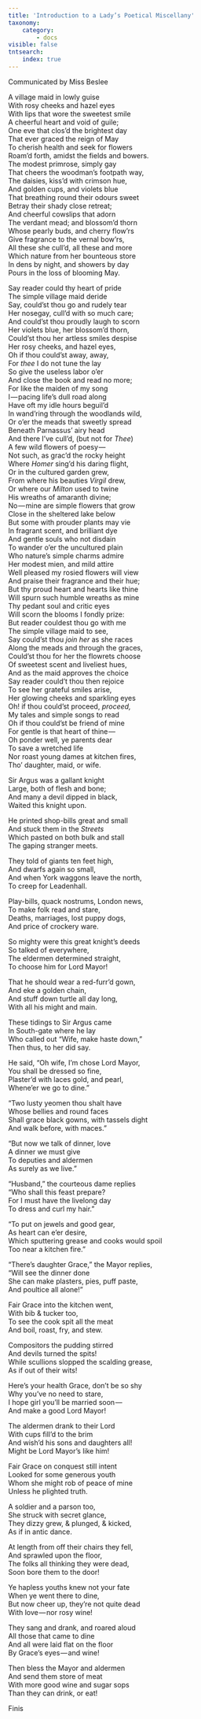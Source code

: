 ```yaml
---
title: 'Introduction to a Lady’s Poetical Miscellany'
taxonomy:
    category:
        - docs
visible: false
tntsearch:
    index: true
---
```


<div class="author">Communicated by Miss Beslee</div>

A village maid in lowly guise  
With rosy cheeks and hazel eyes  
With lips that wore the sweetest smile  
A cheerful heart and void of guile;  
One eve that clos’d the brightest day  
That ever graced the reign of May  
To cherish health and seek for flowers  
Roam’d forth, amidst the fields and bowers.  
The modest primrose, simply gay  
That cheers the woodman’s footpath way,  
The daisies, kiss’d with crimson hue,  
And golden cups, and violets blue  
That breathing round their odours sweet  
Betray their shady close retreat;  
And cheerful cowslips that adorn  
The verdant mead; and blossom’d thorn  
Whose pearly buds, and cherry flow’rs  
Give fragrance to the vernal bow’rs,  
All these she cull’d, all these and more  
Which nature from her bounteous store  
In dens by night, and showers by day  
Pours in the loss of blooming May.  
  
Say reader could thy heart of pride  
The simple village maid deride  
Say, could’st thou go and rudely tear  
Her nosegay, cull’d with so much care;  
And could’st thou proudly laugh to scorn  
Her violets blue, her blossom’d thorn,  
Could’st thou her artless smiles despise  
Her rosy cheeks, and hazel eyes,  
Oh if thou could’st away, away,  
For *thee* I do not tune the lay  
So give the useless labor o’er  
And close the book and read no more;  
For like the maiden of my song  
I — pacing life’s dull road along  
Have oft my idle hours beguil’d  
In wand’ring through the woodlands wild,  
Or o’er the meads that sweetly spread  
Beneath Parnassus’ airy head  
And there I’ve cull’d, (but not for *Thee*)  
A few wild flowers of poesy —   
Not such, as grac’d the rocky height  
Where *Homer* sing’d his daring flight,  
Or in the cultured garden grew,  
From where his beauties *Virgil* drew,  
Or where our *Milton* used to twine  
His wreaths of amaranth divine;  
No — mine are simple flowers that grow  
Close in the sheltered lake below  
But some with prouder plants may vie  
In fragrant scent, and brilliant dye  
And gentle souls who not disdain  
To wander o’er the uncultured plain  
Who nature’s simple charms admire  
Her modest mien, and mild attire  
Well pleased my rosied flowers will view  
And praise their fragrance and their hue;  
But thy proud heart and hearts like thine  
Will spurn such humble wreaths as mine  
Thy pedant soul and critic eyes  
Will scorn the blooms I fondly prize:  
But reader couldest thou go with me  
The simple village maid to see,  
Say could’st thou *join her* as she races  
Along the meads and through the graces,  
Could’st thou for her the flowrets choose  
Of sweetest scent and liveliest hues,  
And as the maid approves the choice  
Say reader could’t thou then rejoice  
To see her grateful smiles arise,  
Her glowing cheeks and sparkling eyes  
Oh! if thou could’st proceed, *proceed,*  
My tales and simple songs to read  
Oh if thou could’st be friend of mine  
For gentle is that heart of thine —   
Oh ponder well, ye parents dear  
To save a wretched life  
Nor roast young dames at kitchen fires,  
Tho’ daughter, maid, or wife.  
  
Sir Argus was a gallant knight  
Large, both of flesh and bone;  
And many a devil dipped in black,  
Waited this knight upon.  
  
He printed shop-bills great and small  
And stuck them in the *Streets*  
Which pasted on both bulk and stall  
The gaping stranger meets.  
  
They told of giants ten feet high,  
And dwarfs again so small,  
And when York waggons leave the north,  
To creep for Leadenhall.  
  
Play-bills, quack nostrums, London news,  
To make folk read and stare,  
Deaths, marriages, lost puppy dogs,  
And price of crockery ware.  
  
So mighty were this great knight’s deeds  
So talked of everywhere,  
The eldermen determined straight,  
To choose him for Lord Mayor!  
  
That he should wear a red-furr’d gown,  
And eke a golden chain,  
And stuff down turtle all day long,  
With all his might and main.  
  
These tidings to Sir Argus came  
In South-gate where he lay  
Who called out “Wife, make haste down,”  
Then thus, to her did say.  
  
He said, “Oh wife, I’m chose Lord Mayor,  
You shall be dressed so fine,  
Plaster’d with laces gold, and pearl,  
Whene’er we go to dine.”  
  
“Two lusty yeomen thou shalt have  
Whose bellies and round faces  
Shall grace black gowns, with tassels dight  
And walk before, with maces.”  
  
“But now we talk of dinner, love  
A dinner we must give  
To deputies and aldermen  
As surely as we live.”  
  
“Husband,” the courteous dame replies  
“Who shall this feast prepare?  
For I must have the livelong day  
To dress and curl my hair.”  
  
“To put on jewels and good gear,  
As heart can e’er desire,  
Which sputtering grease and cooks would spoil  
Too near a kitchen fire.”  
  
“There’s daughter Grace,” the Mayor replies,  
“Will see the dinner done  
She can make plasters, pies, puff paste,  
And poultice all alone!”  
  
Fair Grace into the kitchen went,  
With bib & tucker too,  
To see the cook spit all the meat  
And boil, roast, fry, and stew.  
  
Compositors the pudding stirred  
And devils turned the spits!  
While scullions slopped the scalding grease,  
As if out of their wits!  
  
Here’s your health Grace, don’t be so shy  
Why you’ve no need to stare,  
I hope girl you’ll be married soon —   
And make a good Lord Mayor!  
  
The aldermen drank to their Lord  
With cups fill’d to the brim  
And wish’d his sons and daughters all!  
Might be Lord Mayor’s like him!  
  
Fair Grace on conquest still intent  
Looked for some generous youth  
Whom she might rob of peace of mine  
Unless he plighted truth.  
  
A soldier and a parson too,  
She struck with secret glance,  
They dizzy grew, & plunged, & kicked,  
As if in antic dance.  
  
At length from off their chairs they fell,  
And sprawled upon the floor,  
The folks all thinking they were dead,  
Soon bore them to the door!  
  
Ye hapless youths knew not your fate  
When ye went there to dine,  
But now cheer up, they’re not quite dead  
With love — nor rosy wine!  
  
They sang and drank, and roared aloud  
All those that came to dine  
And all were laid flat on the floor  
By Grace’s eyes — and wine!  
  
Then bless the Mayor and aldermen  
And send them store of meat  
With more good wine and sugar sops  
Than they can drink, or eat!  
  
Finis